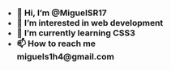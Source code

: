 <h3>
  <ul>
    <li>👋 Hi, I’m @MiguelSR17</li>
    <li>👀 I’m interested in web development</li>
    <li>🌱 I’m currently learning CSS3</li>
    <li>📫 How to reach me <br>
      miguels1h4@gmail.com
    </li>
  </ul>
</h3>

<!---
MiguelSR17/MiguelSR17 is a ✨ special ✨ repository because its `README.md` (this file) appears on your GitHub profile.
You can click the Preview link to take a look at your changes.
--->
